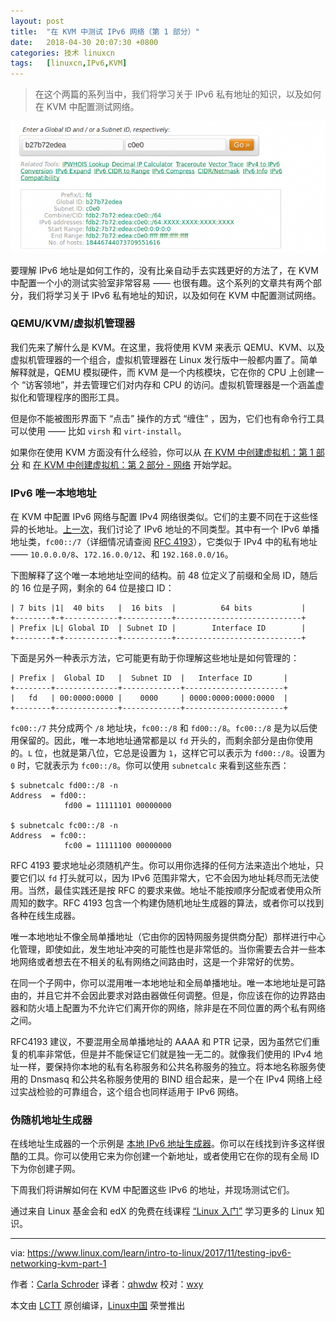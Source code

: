 ```yaml
---
layout: post
title:	"在 KVM 中测试 IPv6 网络（第 1 部分）"
date:	2018-04-30 20:07:30 +0800 
categories:	技术 linuxcn 
tags:	[linuxcn,IPv6,KVM]
---
```




> 
> 在这个两篇的系列当中，我们将学习关于 IPv6 私有地址的知识，以及如何在 KVM 中配置测试网络。
> 
> 
> 


![](/Asserts/Images/album/201804/30/200734dupx99rb9bx2b922.png)


要理解 IPv6 地址是如何工作的，没有比亲自动手去实践更好的方法了，在 KVM 中配置一个小的测试实验室非常容易 —— 也很有趣。这个系列的文章共有两个部分，我们将学习关于 IPv6 私有地址的知识，以及如何在 KVM 中配置测试网络。


### QEMU/KVM/虚拟机管理器


我们先来了解什么是 KVM。在这里，我将使用 KVM 来表示 QEMU、KVM、以及虚拟机管理器的一个组合，虚拟机管理器在 Linux 发行版中一般都内置了。简单解释就是，QEMU 模拟硬件，而 KVM 是一个内核模块，它在你的 CPU 上创建一个 “访客领地”，并去管理它们对内存和 CPU 的访问。虚拟机管理器是一个涵盖虚拟化和管理程序的图形工具。


但是你不能被图形界面下 “点击” 操作的方式 “缠住” ，因为，它们也有命令行工具可以使用 —— 比如 `virsh` 和 `virt-install`。


如果你在使用 KVM 方面没有什么经验，你可以从 [在 KVM 中创建虚拟机：第 1 部分](https://www.linux.com/learn/intro-to-linux/2017/5/creating-virtual-machines-kvm-part-1) 和 [在 KVM 中创建虚拟机：第 2 部分 - 网络](https://www.linux.com/learn/intro-to-linux/2017/5/creating-virtual-machines-kvm-part-2-networking) 开始学起。


### IPv6 唯一本地地址


在 KVM 中配置 IPv6 网络与配置 IPv4 网络很类似。它们的主要不同在于这些怪异的长地址。[上一次](https://www.linux.com/learn/intro-to-linux/2017/10/calculating-ipv6-subnets-linux)，我们讨论了 IPv6 地址的不同类型。其中有一个 IPv6 单播地址类，`fc00::/7`（详细情况请查阅 [RFC 4193](https://tools.ietf.org/html/rfc4193)），它类似于 IPv4 中的私有地址 —— `10.0.0.0/8`、`172.16.0.0/12`、和 `192.168.0.0/16`。


下图解释了这个唯一本地地址空间的结构。前 48 位定义了前缀和全局 ID，随后的 16 位是子网，剩余的 64 位是接口 ID：



```
| 7 bits |1|  40 bits   |  16 bits  |          64 bits           |
+--------+-+------------+-----------+----------------------------+
| Prefix |L| Global ID  | Subnet ID |        Interface ID        |
+--------+-+------------+-----------+----------------------------+

```

下面是另外一种表示方法，它可能更有助于你理解这些地址是如何管理的：



```
| Prefix |  Global ID   |  Subnet ID  |   Interface ID       |
+--------+--------------+-------------+----------------------+
|   fd   | 00:0000:0000 |    0000     | 0000:0000:0000:0000  |
+--------+--------------+-------------+----------------------+

```

`fc00::/7` 共分成两个 `/8` 地址块，`fc00::/8` 和 `fd00::/8`。`fc00::/8` 是为以后使用保留的。因此，唯一本地地址通常都是以 `fd` 开头的，而剩余部分是由你使用的。`L` 位，也就是第八位，它总是设置为 `1`，这样它可以表示为 `fd00::/8`。设置为 `0` 时，它就表示为 `fc00::/8`。你可以使用 `subnetcalc` 来看到这些东西：



```
$ subnetcalc fd00::/8 -n
Address  = fd00::
            fd00 = 11111101 00000000

$ subnetcalc fc00::/8 -n
Address  = fc00::
            fc00 = 11111100 00000000

```

RFC 4193 要求地址必须随机产生。你可以用你选择的任何方法来造出个地址，只要它们以 `fd` 打头就可以，因为 IPv6 范围非常大，它不会因为地址耗尽而无法使用。当然，最佳实践还是按 RFC 的要求来做。地址不能按顺序分配或者使用众所周知的数字。RFC 4193 包含一个构建伪随机地址生成器的算法，或者你可以找到各种在线生成器。


唯一本地地址不像全局单播地址（它由你的因特网服务提供商分配）那样进行中心化管理，即使如此，发生地址冲突的可能性也是非常低的。当你需要去合并一些本地网络或者想去在不相关的私有网络之间路由时，这是一个非常好的优势。


在同一个子网中，你可以混用唯一本地地址和全局单播地址。唯一本地地址是可路由的，并且它并不会因此要求对路由器做任何调整。但是，你应该在你的边界路由器和防火墙上配置为不允许它们离开你的网络，除非是在不同位置的两个私有网络之间。


RFC4193 建议，不要混用全局单播地址的 AAAA 和 PTR 记录，因为虽然它们重复的机率非常低，但是并不能保证它们就是独一无二的。就像我们使用的 IPv4 地址一样，要保持你本地的私有名称服务和公共名称服务的独立。将本地名称服务使用的 Dnsmasq 和公共名称服务使用的 BIND 组合起来，是一个在 IPv4 网络上经过实战检验的可靠组合，这个组合也同样适用于 IPv6 网络。


### 伪随机地址生成器


在线地址生成器的一个示例是 [本地 IPv6 地址生成器](https://www.ultratools.com/tools/rangeGenerator)。你可以在线找到许多这样很酷的工具。你可以使用它来为你创建一个新地址，或者使用它在你的现有全局 ID 下为你创建子网。


下周我们将讲解如何在 KVM 中配置这些 IPv6 的地址，并现场测试它们。


通过来自 Linux 基金会和 edX 的免费在线课程 [“Linux 入门”](https://training.linuxfoundation.org/linux-courses/system-administration-training/introduction-to-linux) 学习更多的 Linux 知识。




---


via: <https://www.linux.com/learn/intro-to-linux/2017/11/testing-ipv6-networking-kvm-part-1>


作者：[Carla Schroder](https://www.linux.com/users/cschroder) 译者：[qhwdw](https://github.com/qhwdw) 校对：[wxy](https://github.com/wxy)


本文由 [LCTT](https://github.com/LCTT/TranslateProject) 原创编译，[Linux中国](https://linux.cn/) 荣誉推出

